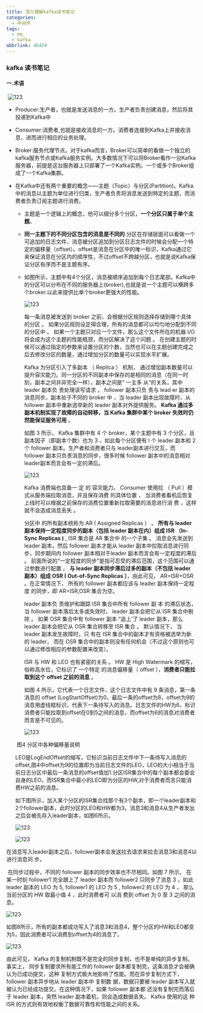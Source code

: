 ```yaml
---
title: 深入理解kafka读书笔记
categories:
  - 中间件
tags:
  - mq
  - kafka
abbrlink: 46459
---
```


### kafka 读书笔记

#### 一.术语

​    ![123](<https://raw.githubusercontent.com/mzl1989325/ImageBed/master/mq/kafka/kafka.jpg>)

* Producer:生产者，也就是发送消息的一方。生产者负责创建消息，然后将其投递到Kafka中

* Consumer:消费者,也就是接收消息的一方。消费者连接到Kafka上并接收消息，进而进行相应的业务处理。

* Broker:服务代理节点。对于kafka而言，Broker可以简单的看做一个独立的kafka服务节点或Kafka服务实例。大多数情况下可以将Broker看作一台Kafka服务器，前提是这台服务器上只部署了一个Kafka实例。一个或多个Broker组成了一个Kafka集群。

* 在Kafka中还有两个重要的概念——主题（Topic）与分区(Partition)。Kafka中的消息以主题为单位进行归类，生产者负责将消息发送到特定的主题，而消费者负责订阅主题进行消费。

  * 主题是一个逻辑上的概念，他可以细分多个分区，**一个分区只属于单个主题**。

  * **同一主题下的不同分区包含的消息是不同的**.分区在存储层面可以看做一个可追加的日志文件，消息被分区追加到分区日志文件的时候会分配一个特定的偏移量（offset）。offset是消息在分区中的唯一标识，Kafka通过它来保证消息在分区内的顺序性，不过offset不跨越分区，也就是说Kafka保证分区有序而不是主题有序。

  * 如图所示，主题中有4个分区，消息被顺序追加到每个日志尾部。Kafka中的分区可以分布在不同的服务器上(broker),也就是说一个主题可以横跨多个broker.以此来提供比单个broker更强大的性能。

     ![123](<https://raw.githubusercontent.com/mzl1989325/ImageBed/master/mq/kafka/message-write.jpg>)

    每一条消息被发送到 broker 之前，会根据分区规则选择存储到哪个具体的分区 。 如果分区规则设定得合理，所有的消息都可以均匀地分配到不同的分区中 。 如果一个主题只对应一个文件，那么这个文件所在的机器 I/O 将会成为这个主题的性能瓶颈，而分区解决了这个问题 。 在创建主题的时候可以通过指定的参数来设置分区的个数，当然也可以在主题创建完成之后去修改分区的数量，通过增加分区的数量可以实现水平扩展。 

    Kafka 为分区引入了多副本 （ Replica ） 机制， 通过增加副本数量可以提升容灾能力。同一分区的不同副本中保存的是相同的消息（在同一时刻，副本之间并非完全一样），副本之间是“ 一主多 从”的关系，其中 leader 副本负 责处理读写请求 ， follower 副本只负 责与 lead er 副本的消息同步。副本处于不同的 broker 中 ，当 leader 副本出现故障时，从 follower 副本中重新选举新的 leader 副本对外提供服务。 **Kafka 通过多副本机制实现了故障的自动转移，当 Kafka 集群中某个 broker 失效时仍然能保证服务可用** 。

    如图 3 所示， Kafka 集群中有 4 个 broker，某个主题中有 3 个分区，且副本因子（即副本个数〉也为 3 ，如此每个分区便有 l 个 leader 副本和 2 个 follower 副本。生产者和消费者只与 leader副本进行交互，而 follower 副本只负责消息的同步，很多时候 follower 副本中的消息相对 leader副本而言会有一定的滞后。 

    ![123](https://raw.githubusercontent.com/mzl1989325/ImageBed/master/mq/kafka/multi.jpg)

    Kafka 消费端也具备一 定 的 容灾能力。 Consumer 使用拉 （ Pull ）模式从服务端拉取消息，并且保存消费 的具体位置 ， 当消费者看机后恢复上线时可以根据之前保存的消费位置重新拉取需要的消息进行消 费 ，这样就不会造成消息丢失 。

    分区中 的所有副本统称为 AR ( Assigned Replicas ） 。 **所有与 leader 副本保持一定程度同步的副本（包括 leader 副本在内〕组成 ISR （In-Sync Replicas )** , ISR 集合是 AR 集合中 的一个子集 。 消息会先发送到leader 副本，然后 follower 副本才能从 leader 副本中拉取消息进行同步，同步期间内 follower 副本相对于leader 副本而言会有一定程度的滞后 。 前面所说的“一定程度的同步”是指可忍受的滞后范围，这个范围可以通过参数进行配置 。 **与 leader 副本同步滞后过多的副本（不包括 leader 副本）组成 OSR ( Out-of-Sync Replicas ）**，由此可见， AR=ISR+OSR 。在正常情况下， 所有的 follower 副本都应该与 leader 副本保持一定程度 的同步，即 AR=ISR,OSR 集合为空。 

    leader 副本负 责维护和跟踪 ISR 集合中所有 follower 副 本 的滞后状态， 当 follower 副本落后太多或失效时， leader 副本会把它从 ISR 集合中剔除 。 如果 OSR 集合中有 follower 副本 “追上’了 leader 副本，那么 leader 副本会把它从 OSR 集合转移至 ISR 集合 。 默认情况下， 当 leader 副本发生故障时，只 有在 ISR 集合中的副本才有资格被选举为新的 leader， 而在 OSR 集合中的副本则没有任何机会（不过这个原则也可以通过修改相应的参数配置来改变）。

    ISR 与 HW 和 LEO 也有紧密的关系 。 HW 是 High Watermark 的缩写，俗称高水位，它标识了 一个特定 的消息偏移量（ offset ），**消费者只能拉取到这个 offset 之前的消息** 。 

    如图 4 所示，它代表一个日志文件，这个日志文件中有 9 条消息，第一条消息的 offset (LogStartOffset)为0，最后一条的offset为8，offset为9的消息用虚线框标识，代表下一条待写入的消息。日志文件的HW为6，标识消费者只能拉取到offset在0到5之间的消息，而offset为6的消息对消费者而言是不可见的。 

    

    ![123](<https://raw.githubusercontent.com/mzl1989325/ImageBed/master/mq/kafka/offset.jpg>) 

  ​                                                                       图4 分区中各种偏移量说明

  

  ​      LEO是LogEndOffset的缩写，它标识当前日志文件中下一条待写入消息的offset,图4中offset为9的位置即为当前日志文件的LEO，LEO的大小相当于当前日志分区中最后一条消息的offset值加1.分区ISR集合中的每个副本都会委会自身的LEO，而ISR集合中最小的LEO即为分区的HW,对于消费者而言只能消费HW之前的消息。

  ​     如下图所示，加入某个分区的ISR集合找那个有3个副本，即一个leader副本和2个follower副本，此时分区的LEO和HW都为3。消息3和消息4从生产者发出之后会被先存入leader副本，如图6所示。

  ![123](https://raw.githubusercontent.com/mzl1989325/ImageBed/master/mq/kafka/wirte-1.jpg)

   ![123](<https://raw.githubusercontent.com/mzl1989325/ImageBed/master/mq/kafka/write-2.jpg>)

​	在消息写入leader副本之后，follower副本会发送拉去请求来拉去消息3和消息4以进行消息同				        步。

​       在同步过程中，不同的 follower 副本的同步效率也不尽相同。如图 7 所示， 在某一时刻
follower1 完全跟上了 leader 副本而 follower2 只同步了消息 3 ，如此 leader 副本的 LEO 为 5,
follower1 的 LEO 为 5 , follower2 的 LEO 为 4 ， 那么当前分区的 HW 取最小值 4 ，此时消费者可
以消 费到 offset 为 0 至 3 之间的消息。  

![123](<https://raw.githubusercontent.com/mzl1989325/ImageBed/master/mq/kafka/write-3.jpg>)

​	如图8所示，所有的副本都成功写入了消息3和消息4，整个分区的HW和LEO都变为5，因此消费者可以消费到offset为4的消息了。

![123](<https://raw.githubusercontent.com/mzl1989325/ImageBed/master/mq/kafka/write-4.jpg>)

由此可见， Kafka 的复制机制既不是完全的同步复制，也不是单纯的异步复制。事实上，
同步复制要求所有能工作的 follower 副本都复制完，这条消息才会被确认为已成功提交，这种
复制方式极大地影响了性能。而在异步复制方式下， follower 副本异步地从 leader 副本中 复制数
据，数据只要被 leader 副本写入就被认为已经成功提交。在这种情况下，如果 follower 副本都
还没有复制完而落后于 leader 副本，突然 leader 副本着机，则会造成数据丢失。 Kafka 使用的这
种 ISR 的方式则有效地权衡了数据可靠性和性能之间的关系。 